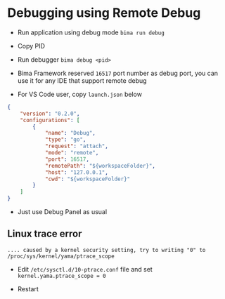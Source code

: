 # Debugging using Remote Debug

- Run application using debug mode `bima run debug`

- Copy PID

- Run debugger `bima debug <pid>`

- Bima Framework reserved `16517` port number as debug port, you can use it for any IDE that support remote debug

- For VS Code user, copy `launch.json` below

```json
{
    "version": "0.2.0",
    "configurations": [
        {
            "name": "Debug",
            "type": "go",
            "request": "attach",
            "mode": "remote",
            "port": 16517,
            "remotePath": "${workspaceFolder}",
            "host": "127.0.0.1",
            "cwd": "${workspaceFolder}"
        }
    ]
}

```

- Just use Debug Panel as usual

##  Linux trace error

`.... caused by a kernel security setting, try to writing "0" to /proc/sys/kernel/yama/ptrace_scope`

- Edit `/etc/sysctl.d/10-ptrace.conf` file and set `kernel.yama.ptrace_scope = 0`

- Restart
